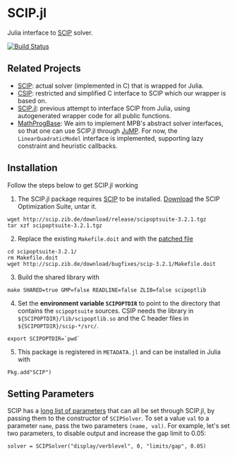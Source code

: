 # SCIP.jl
Julia interface to [SCIP](http://scip.zib.de) solver.

[![Build Status](https://travis-ci.org/SCIP-Interfaces/SCIP.jl.svg?branch=master)](https://travis-ci.org/SCIP-Interfaces/SCIP.jl)

## Related Projects

- [SCIP](http://scip.zib.de): actual solver (implemented in C) that is wrapped
  for Julia.
- [CSIP](https://github.com/SCIP-Interfaces/CSIP): restricted and simplified C
  interface to SCIP which our wrapper is based on.
- [SCIP.jl](https://github.com/ryanjoneil/SCIP.jl): previous attempt to
  interface SCIP from Julia, using autogenerated wrapper code for all public
  functions.
- [MathProgBase](https://github.com/JuliaOpt/MathProgBase.jl): We aim to
  implement MPB's abstract solver interfaces, so that one can use SCIP.jl
  through [JuMP](https://github.com/JuliaOpt/JuMP.jl). For now, the
  `LinearQuadraticModel` interface is implemented, supporting lazy constraint
  and heuristic callbacks.

## Installation

Follow the steps below to get SCIP.jl working

1. The SCIP.jl package requires [SCIP](http://scip.zib.de/) to be installed. [Download](http://scip.zib.de/download.php?fname=scipoptsuite-3.2.1.tgz) the SCIP Optimization Suite, untar it.

```
wget http://scip.zib.de/download/release/scipoptsuite-3.2.1.tgz
tar xzf scipoptsuite-3.2.1.tgz
```

2. Replace the existing `Makefile.doit` and with the [patched file](http://scip.zib.de/download/bugfixes/scip-3.2.1/Makefile.doit)
```
cd scipoptsuite-3.2.1/
rm Makefile.doit
wget http://scip.zib.de/download/bugfixes/scip-3.2.1/Makefile.doit
```
3. Build the shared library with
```
make SHARED=true GMP=false READLINE=false ZLIB=false scipoptlib
```

4. Set the **environment variable `SCIPOPTDIR`** to point to the directory that contains the `scipoptsuite` sources. CSIP needs the library in `${SCIPOPTDIR}/lib/scipoptlib.so` and the C header files in `${SCIPOPTDIR}/scip-*/src/`.
```
export SCIPOPTDIR=`pwd`
```

5. This package is registered in `METADATA.jl` and can be installed in Julia with
```
Pkg.add"SCIP")
```

## Setting Parameters

SCIP has a [long list of parameters](http://scip.zib.de/doc/html/PARAMETERS.php)
that can all be set through SCIP.jl, by passing them to the constructor of
`SCIPSolver`. To set a value `val` to a parameter `name`, pass the two
parameters `(name, val)`. For example, let's set two parameters, to disable
output and increase the gap limit to 0.05:
```
solver = SCIPSolver("display/verblevel", 0, "limits/gap", 0.05)
```

